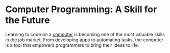 # Computer Programming: A Skill for the Future

Learning to code on a [computer](https://www.malikki.com/category/secondhand-and-new-shopping/computers-computer-accessories) is becoming one of the most valuable skills in the job market. From developing apps to automating tasks, the computer is a tool that empowers programmers to bring their ideas to life.
